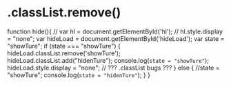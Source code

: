 # .classList.remove()  







function hide(){
    // var hl = document.getElementById('hl');
    // hl.style.display = "none";
    var hideLoad = document.getElementById('hideLoad');
    var state = "showTure";
    if (state === "showTure") {
        hideLoad.classList.remove('showTure');
        hideLoad.classList.add("hidenTure");
        console.log(`state = "showTure"`);
        hideLoad.style.display = "none";
        // ??? .classList bugs ??? 
    } else {
        //state = "showTure";
        console.log(`state = "hidenTure"`);
    }
}





















